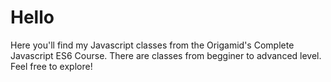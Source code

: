 <h1>Hello</h1>
<p>Here you'll find my Javascript classes from the Origamid's Complete Javascript ES6 Course. There are classes from begginer to advanced level. Feel free to explore!</p>
